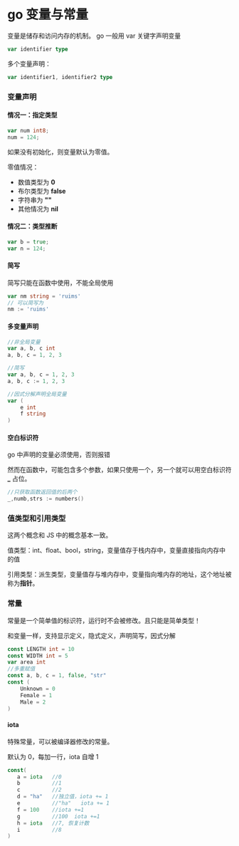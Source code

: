 # go 变量与常量

变量是储存和访问内存的机制。
go 一般用 var 关键字声明变量

```go
var identifier type
```

多个变量声明：

```go
var identifier1, identifier2 type
```

### 变量声明

#### 情况一：指定类型

```go
var num int8;
num = 124;
```

如果没有初始化，则变量默认为零值。

零值情况：

- 数值类型为 **0**
- 布尔类型为 **false**
- 字符串为 **""**
- 其他情况为 **nil**

#### 情况二：类型推断

```go
var b = true;
var n = 124;
```

#### 简写

简写只能在函数中使用，不能全局使用

```go
var nm string = 'ruims'
// 可以简写为
nm := 'ruims'
```

#### 多变量声明

```go
//非全局变量
var a, b, c int
a, b, c = 1, 2, 3

//简写
var a, b, c = 1, 2, 3
a, b, c := 1, 2, 3

//因式分解声明全局变量
var (
    e int
    f string
)
```

#### 空白标识符

go 中声明的变量必须使用，否则报错

然而在函数中，可能包含多个参数，如果只使用一个，另一个就可以用空白标识符 **\_** 占位。

```go
//只获取函数返回值的后两个
_,numb,strs := numbers()
```

### 值类型和引用类型

这两个概念和 JS 中的概念基本一致。

值类型：int、float、bool，string，变量值存于栈内存中，变量直接指向内存中的值

引用类型：派生类型，变量值存与堆内存中，变量指向堆内存的地址，这个地址被称为**指针**。

### 常量

常量是一个简单值的标识符，运行时不会被修改。且只能是简单类型！

和变量一样，支持显示定义，隐式定义，声明简写，因式分解

```go
const LENGTH int = 10
const WIDTH int = 5
var area int
//多重赋值
const a, b, c = 1, false, "str"
const (
    Unknown = 0
    Female = 1
    Male = 2
)
```

#### iota

特殊常量，可以被编译器修改的常量。

默认为 0，每加一行，iota 自增 1

```go
const(
   a = iota   //0
   b          //1
   c          //2
   d = "ha"   //独立值，iota += 1
   e          //"ha"   iota += 1
   f = 100    //iota +=1
   g          //100  iota +=1
   h = iota   //7, 恢复计数
   i          //8
)
```
